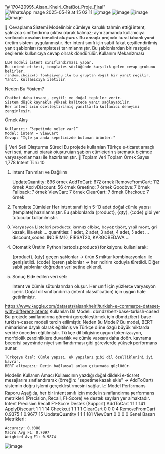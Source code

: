 "# 170420995_Aisan_Kheiri_ChatBot_Proje_Final" 
![WhatsApp Image 2025-05-19 at 15 02 11](https://github.com/user-attachments/assets/683dd457-025c-4e68-bc3c-aeea93e9d0db)
![image](https://github.com/user-attachments/assets/1614ff08-88d4-4cfc-88e9-b594b6945cfb)
![image](https://github.com/user-attachments/assets/a94a2515-1779-41c9-9804-c0a2b14717b5)
![image](https://github.com/user-attachments/assets/4a934a2c-736e-4b64-b518-a1299ebd1d84)
![image](https://github.com/user-attachments/assets/5fec48ac-3939-4208-962a-0a07c9e515b3)

🔄 Cevaplama Sistemi
Modelin bir cümleye karşılık tahmin ettiği intent, yalnızca sınıflandırma çıktısı olarak kalmaz; aynı zamanda kullanıcıya verilecek cevabın temelini oluşturur.
Bu amaçla projede kural tabanlı yanıt üretim sistemi uygulanmıştır. Her intent sınıfı için sabit fakat çeşitlendirilmiş yanıt şablonları (templates) tanımlanmıştır. Bu şablonlardan biri rastgele seçilerek kullanıcıya cevap olarak döndürülür.
Kullanım Mekanizması

    LLM modeli intent sınıflandırması yapar.
    Bu intent etiketi, templates sözlüğünde karşılık gelen cevap grubunu belirler.
    random.choice() fonksiyonu ile bu gruptan doğal bir yanıt seçilir.
    Yanıt, kullanıcıya iletilir.

Neden Bu Yöntem?

    Chatbot daha insani, çeşitli ve doğal tepkiler verir.
    Sistem düşük kaynakla yüksek kalitede yanıt sağlayabilir.
    Her intent için özelleştirilmiş yanıtlarla kullanıcı deneyimi zenginleşir.

Örnek Akış

    Kullanıcı: “Sepetimde neler var?”
    Model: intent = ViewCart
    Cevap: "İşte şu anda sepetinizde bulunan ürünler:"
📘 Veri Seti Oluşturma Süreci
Bu projede kullanılan Türkçe e-ticaret amaçlı veri seti, manuel olarak oluşturulan şablon cümlelerin sistematik biçimde varyasyonlanması ile hazırlanmıştır.
🔢 Toplam Veri
Toplam Örnek Sayısı
1,778
Intent Türü
10
1. Intent Tanımları ve Dağılımı

    UpdateQuantity: 896 örnek
    AddToCart: 672 örnek
    RemoveFromCart: 112 örnek
    ApplyDiscount: 56 örnek
    Greeting: 7 örnek
    Goodbye: 7 örnek
    Fallback: 7 örnek
    ViewCart: 7 örnek
    ClearCart: 7 örnek
    Checkout: 7 örnek

2. Template Cümleler
Her intent sınıfı için 5–10 adet doğal cümle yapısı (template) hazırlanmıştır. Bu şablonlarda {product}, {qty}, {code} gibi yer tutucular kullanılmıştır.
3. Varyasyon Listeleri
products: kırmızı elbise, beyaz tişört, yeşil mont, gri kazak, lila etek ...
quantities: 1 adet, 2 adet, 3 adet, 4 adet, 5 adet ...
discount_codes: INDIRIM10, FIRSAT20, KARGOBEDAVA ...
4. Otomatik Üretim
Python itertools.product() fonksiyonu kullanılarak:

    {product}, {qty} geçen şablonlar → ürün & miktar kombinasyonları ile genişletildi.
    {code} içeren şablonlar → her indirim koduyla türetildi.
    Diğer sabit şablonlar doğrudan veri setine eklendi.

5. Sonuç
Elde edilen veri seti:

    Intent ve Cümle sütunlarından oluşur.
    Her sınıf için yüzlerce varyasyon içerir.
    Doğal dil sınıflandırma (intent classification) için uygun hale getirilmiştir.

https://www.kaggle.com/datasets/aisankheiri/turkish-e-commerce-dataset-with-different-intents
Kullanılan Dil Modeli: dbmdz/bert-base-turkish-cased
Bu projede sınıflandırma görevini gerçekleştirmek için dbmdz/bert-base-turkish-cased modeli tercih edilmiştir.
Neden Bu Model?
Bu model, BERT mimarisine dayalı olarak eğitilmiş ve Türkçe diline özgü büyük miktarda veride önceden eğitilmiştir. Türkçe dil bilgisine uygun tokenizasyon, morfolojik zenginliklere duyarlılık ve cümle yapısını daha doğru kavrama becerisi sayesinde niyet sınıflandırması gibi görevlerde yüksek performans sunar.

    Türkçeye özel: Cümle yapısı, ek yapıları gibi dil özelliklerini iyi kavrar.
    BERT altyapısı: Derin bağlamsal anlam çıkarmada güçlüdür.

Modelin Kullanım Amacı
Kullanıcının yazdığı doğal dildeki e-ticaret mesajlarını sınıflandırarak (örneğin: "sepetime kazak ekle" → AddToCart) sistemin doğru işlemi gerçekleştirmesini sağlar.
📈 Model Performans Raporu
Aşağıda, her bir intent sınıfı için modelin sınıflandırma performans metrikleri (Precision, Recall, F1-Score) ve destek sayıları yer almaktadır.
Intent	Precision	Recall	F1-Score	Destek (Support)
AddToCart	1	1	1	141
ApplyDiscount	1	1	1	14
Checkout	1	1	1	1
ClearCart	0	0	0	4
RemoveFromCart	0.9375	1	0.9677	15
UpdateQuantity	1	1	1	181
ViewCart	0	0	0	0
Genel Başarı Metrikleri:

    Accuracy: 0.9888
    Macro Avg F1: 0.7097
    Weighted Avg F1: 0.9874
![image](https://github.com/user-attachments/assets/1ff0c33e-0332-46db-a589-1b87e86473e3)
